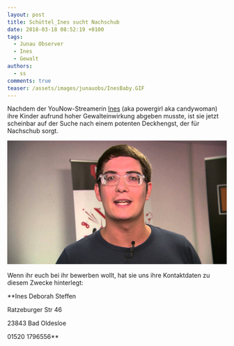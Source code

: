 ```yaml
---
layout: post
title: Schüttel_Ines sucht Nachschub
date: 2018-03-18 08:52:19 +0100
tags:
  - Junau Observer
  - Ines
  - Gewalt
authors:
  - ss
comments: true
teaser: /assets/images/junauobs/InesBaby.GIF
---
```


<p>Nachdem der YouNow-Streamerin <a href="https://www.younow.com/candywoman_26">Ines</a> (aka powergirl aka candywoman) ihre Kinder aufrund hoher Gewalteinwirkung abgeben musste, 
ist sie jetzt scheinbar auf der Suche nach einem potenten Deckhengst, der für Nachschub sorgt.</p> 

![Ines auf der Suche](/assets/images/junauobs/maximnoise.jpg)

<p>Wenn ihr euch bei ihr bewerben wollt, hat sie uns ihre Kontaktdaten zu diesem Zwecke hinterlegt:<br>

**Ines Deborah Steffen

Ratzeburger Str 46

23843 Bad Oldesloe

01520 1796556**</p>

